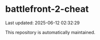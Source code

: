 # battlefront-2-cheat

Last updated: 2025-06-12 02:32:29

This repository is automatically maintained.
